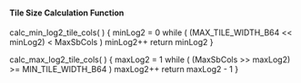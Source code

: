 #### Tile Size Calculation Function

<div class="syntax">
calc_min_log2_tile_cols( ) {
    minLog2 = 0
    while ( (MAX_TILE_WIDTH_B64 << minLog2) < MaxSbCols )
        minLog2++
    return minLog2
}
</div>

<p></p>

<div class="syntax">
calc_max_log2_tile_cols( ) {
    maxLog2 = 1
    while ( (MaxSbCols >> maxLog2) >= MIN_TILE_WIDTH_B64 )
        maxLog2++
    return maxLog2 - 1
}
</div>
